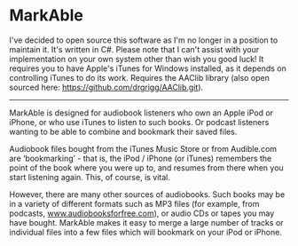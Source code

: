 # MarkAble
 
I've decided to open source this software as I'm no longer in a position to maintain it. It's written in C#. Please note that I can't assist with your implementation on your own system other than wish you good luck! It requires you to have Apple's iTunes for Windows installed, as it depends on controlling iTunes to do its work. Requires the AAClib library (also open sourced here: https://github.com/drgrigg/AAClib.git).

--------

MarkAble is designed  for audiobook listeners who own an Apple iPod or iPhone, or who use iTunes to  listen to such books. Or podcast listeners wanting to be able to  combine and bookmark their saved files.

Audiobook files bought from the iTunes Music Store or  from Audible.com are ‘bookmarking’ - that is, the iPod / iPhone (or iTunes)  remembers the point of the book where you were up to, and resumes from  there when you start listening again. This, of course, is vital.

However, there are many other sources of audiobooks. Such books may be in a variety of different formats such as MP3 files (for example, from podcasts, www.audiobooksforfree.com), or audio CDs or tapes you may have bought. MarkAble makes it easy to merge a large number of tracks or individual files into a few files which will bookmark on your iPod or iPhone.

